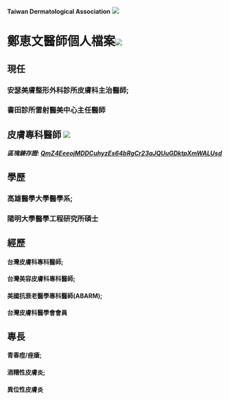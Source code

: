**Taiwan Dermatological Association**
![](https://i.imgur.com/c4PrZud.png)
# 鄭恵文醫師個人檔案![](https://i.imgur.com/LwxVHcd.png)


## 現任

### 安瑟美膚整形外科診所皮膚科主治醫師; 

### 書田診所雷射醫美中心主任醫師 



## 皮膚專科醫師 ![](https://i.imgur.com/JP4b3IN.png)

##### 區塊錬存證: [QmZ4EeeojMDDCuhyzEs64bRgCr23aJQUuGDktpXmWALUsd](https://explore.ipld.io/#/explore/QmZ4EeeojMDDCuhyzEs64bRgCr23aJQUuGDktpXmWALUsd)


## 學歷

### 高雄醫學大學醫學系;

### 陽明大學醫學工程研究所碩士



## 經歷

#### 台灣皮膚科專科醫師;

#### 台灣美容皮膚科專科醫師;

#### 美國抗衰老醫學專科醫師(ABARM);

#### 台灣皮膚科醫學會會員



## 專長

#### 青春痘/痤瘡;

#### 酒糟性皮膚炎;

#### 異位性皮膚炎




